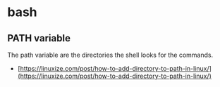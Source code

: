 # bash

## PATH variable
The path variable are the directories the shell looks for the commands.
- [https://linuxize.com/post/how-to-add-directory-to-path-in-linux/](https://linuxize.com/post/how-to-add-directory-to-path-in-linux/)
